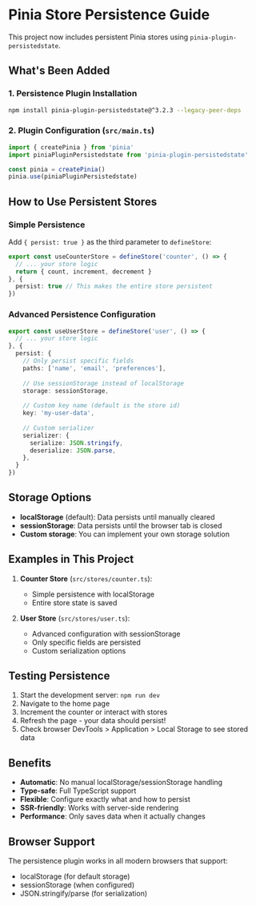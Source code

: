 # Pinia Store Persistence Guide

This project now includes persistent Pinia stores using `pinia-plugin-persistedstate`.

## What's Been Added

### 1. **Persistence Plugin Installation**
```bash
npm install pinia-plugin-persistedstate@^3.2.3 --legacy-peer-deps
```

### 2. **Plugin Configuration** (`src/main.ts`)
```typescript
import { createPinia } from 'pinia'
import piniaPluginPersistedstate from 'pinia-plugin-persistedstate'

const pinia = createPinia()
pinia.use(piniaPluginPersistedstate)
```

## How to Use Persistent Stores

### Simple Persistence
Add `{ persist: true }` as the third parameter to `defineStore`:

```typescript
export const useCounterStore = defineStore('counter', () => {
  // ... your store logic
  return { count, increment, decrement }
}, {
  persist: true // This makes the entire store persistent
})
```

### Advanced Persistence Configuration
```typescript
export const useUserStore = defineStore('user', () => {
  // ... your store logic
}, {
  persist: {
    // Only persist specific fields
    paths: ['name', 'email', 'preferences'],
    
    // Use sessionStorage instead of localStorage
    storage: sessionStorage,
    
    // Custom key name (default is the store id)
    key: 'my-user-data',
    
    // Custom serializer
    serializer: {
      serialize: JSON.stringify,
      deserialize: JSON.parse,
    },
  }
})
```

## Storage Options

- **localStorage** (default): Data persists until manually cleared
- **sessionStorage**: Data persists until the browser tab is closed
- **Custom storage**: You can implement your own storage solution

## Examples in This Project

1. **Counter Store** (`src/stores/counter.ts`): 
   - Simple persistence with localStorage
   - Entire store state is saved

2. **User Store** (`src/stores/user.ts`):
   - Advanced configuration with sessionStorage
   - Only specific fields are persisted
   - Custom serialization options

## Testing Persistence

1. Start the development server: `npm run dev`
2. Navigate to the home page
3. Increment the counter or interact with stores
4. Refresh the page - your data should persist!
5. Check browser DevTools > Application > Local Storage to see stored data

## Benefits

- **Automatic**: No manual localStorage/sessionStorage handling
- **Type-safe**: Full TypeScript support
- **Flexible**: Configure exactly what and how to persist
- **SSR-friendly**: Works with server-side rendering
- **Performance**: Only saves data when it actually changes

## Browser Support

The persistence plugin works in all modern browsers that support:
- localStorage (for default storage)
- sessionStorage (when configured)
- JSON.stringify/parse (for serialization)
